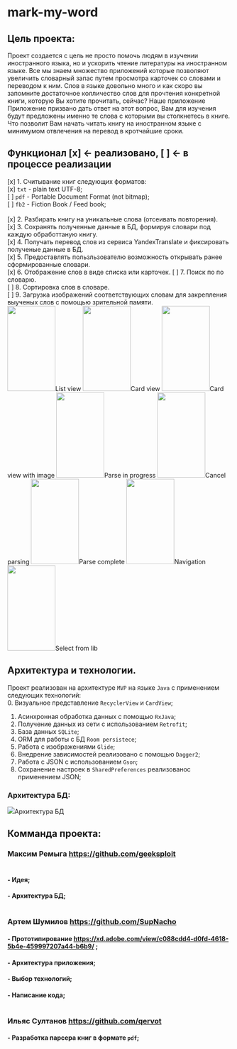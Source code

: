 # mark-my-word

## Цель проекта:</br>
Проект создается с цель не просто помочь  людям в изучении иностранного языка, но и ускорить чтение литературы на иностранном языке.
Все мы знаем множество приложений которые позволяют увеличить словарный запас путем просмотра карточек со словами и переводом к ним. Слов в языке довольно много и как скоро вы запомните достаточное колличество слов для прочтения конкретной книги, которую Вы хотите прочитать, сейчас?
Наше приложение Приложение призвано дать ответ на этот вопрос, Вам для изучения будут предложены именно те слова с которыми вы столкнетесь в книге. Что позволит Вам начать читать книгу на иностранном языке с минимумом отвлечения на перевод в кротчайшие сроки.

## Функционал [x] <- реализовано, [ ] <- в процессе реализации
[x] 1. Считывание книг следующих форматов:</br>
[x] `txt` - plain text UTF-8;</br>
[ ] `pdf` - Portable Document Format (not bitmap);</br>
[ ] `fb2` - Fiction Book / Feed book;</br>
</br>
[x] 2. Разбирать книгу на уникальные слова (отсеивать повторения).</br>
[x] 3. Сохранять полученные данные в БД, формируя словари под каждую обработтаную книгу.</br>
[x] 4. Получать перевод слов из сервиса YandexTranslate и фиксировать полученые данные в БД.</br>
[x] 5. Предоставлять пользльзователю возможность открывать ранее сформированные словари.</br>
[x] 6. Отображение слов в виде списка или карточек.
[ ] 7. Поиск по по словарю.</br>
[ ] 8. Сортировка слов в словаре.</br>
[ ] 9. Загрузка изображений соответствующих словам для закрепления выученых слов с помощью зрительной памяти.</br>
<img src="https://github.com/geeksploit/mark-my-word/blob/master/list_view.png" width=108px height=192px>List view</img>
<img src="https://github.com/geeksploit/mark-my-word/blob/master/card_view.png"  width=108px height=192px>Card view</img>
<img src="https://github.com/geeksploit/mark-my-word/blob/master/card_view_image.png" width=108px height=192px>Card view with image</img>
<img src="https://github.com/geeksploit/mark-my-word/blob/master/parse_in_progress.png"  width=108px height=192px>Parse in progress</img>
<img src="https://github.com/geeksploit/mark-my-word/blob/master/parse_cancel.png"  width=108px height=192px>Cancel parsing</img>
<img src="https://github.com/geeksploit/mark-my-word/blob/master/parse_complete.png" width=108px height=192px>Parse complete</img>
<img src="https://github.com/geeksploit/mark-my-word/blob/master/navigation.png"  width=108px height=192px>Navigation</img>
<img src="https://github.com/geeksploit/mark-my-word/blob/master/select_from_lib.png"  width=108px height=192px>Select from lib</img>

## Архитектура и технологии.
Проект реализован на архитектуре `MVP` на языке `Java` с применением следующих технологий:</br>
0. Визуальное представление `RecyclerView` и `CardView`;</br>
1. Асинхронная обработка данных с помощью `RxJava`;</br>
2. Получение данных из сети с использованием `Retrofit`;</br>
3. База данных `SQLite`;</br>
4. ORM для работы с БД `Room persistece`;</br>
5. Работа с изображениями `Glide`;</br>
6. Внедрение зависимостей реализовано с помощью `Dagger2`;</br>
7. Работа с JSON с использованием `Gson`;
8. Сохранение настроек в `SharedPreferences` реализованос применением JSON;

### Архитектура БД:<br>
<image src="https://github.com/geeksploit/mark-my-word/blob/master/scheme_db.jpg?raw=true">Архитектура БД</image>

## Комманда проекта:</br>
### Максим Ремыга  https://github.com/geeksploit </br></br>
#### - Идея;</br>
#### - Архитектура БД;</br></br>
### Артем Шумилов  https://github.com/SupNacho </br>
#### - Прототипирование https://xd.adobe.com/view/c088cdd4-d0fd-4618-5b4e-459997207a44-b6b9/ ;</br>
#### - Архитектура приложения;</br>
#### - Выбор технологий;</br>
#### - Написание кода;</br></br>
### Ильяс Султанов  https://github.com/qervot </br>
#### - Разработка парсера книг в формате `pdf`;</br>


